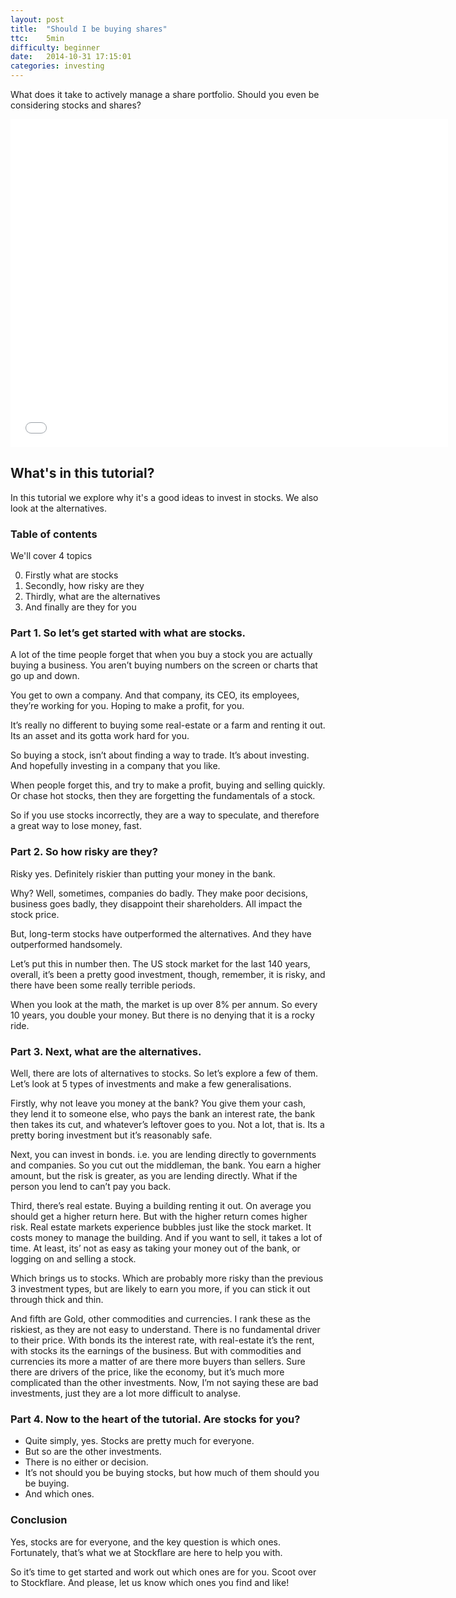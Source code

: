 ```yaml
---
layout: post
title:  "Should I be buying shares"
ttc:    5min
difficulty: beginner
date:   2014-10-31 17:15:01
categories: investing
---
```

What does it take to actively manage a share portfolio. Should you even be considering stocks and shares?

<iframe width="700" height="525" src="//www.youtube.com/embed/wptJLKwGorc" frameborder="0" allowfullscreen></iframe>

## What's in this tutorial?

In this tutorial we explore why it's a good ideas to invest in stocks. We also look at the alternatives.

### Table of contents

We'll cover 4 topics

0. Firstly what are stocks
0. Secondly, how risky are they
0. Thirdly, what are the alternatives
0. And finally are they for you

### Part 1. So let’s get started with what are stocks.

A lot of the time people forget that when you buy a stock you are actually buying a business. You aren’t buying numbers on the screen or charts that go up and down.

You get to own a company. And that company, its CEO, its employees, they’re working for you. Hoping to make a profit, for you.

It’s really no different to buying some real-estate or a farm and renting it out. Its an asset and its gotta work hard for you.

So buying a stock, isn’t about finding a way to trade. It’s about investing. And hopefully investing in a company that you like.

When people forget this, and try to make a profit, buying and selling quickly. Or chase hot stocks, then they are forgetting the fundamentals of a stock. 

So if you use stocks incorrectly, they are a way to speculate, and therefore a great way to lose money, fast.

### Part 2. So how risky are they?

Risky yes. Definitely riskier than putting your money in the bank. 

Why? Well, sometimes, companies do badly. They make poor decisions, business goes badly, they disappoint their shareholders. All impact the stock price. 

But, long-term stocks have outperformed the alternatives. And they have outperformed handsomely. 

Let’s put this in number then. The US stock market for the last 140 years, overall, it’s been a pretty good investment, though, remember, it is risky, and there have been some really terrible periods.

When you look at the math, the market is up over 8% per annum. So every 10 years, you double your money.
But there is no denying that it is a rocky ride.

### Part 3. Next, what are the alternatives.

Well, there are lots of alternatives to stocks. So let’s explore a few of them. Let’s look at 5 types of investments and make a few generalisations.

Firstly, why not leave you money at the bank? You give them your cash, they lend it to someone else, who pays the bank an interest rate, the bank then takes its cut, and whatever’s leftover goes to you. Not a lot, that is. Its a pretty boring investment but it’s reasonably safe.

Next, you can invest in bonds. i.e. you are lending directly to governments and companies. So you cut out the middleman, the bank. You earn a higher amount, but the risk is greater, as you are lending directly. What if the person you lend to can’t pay you back. 

Third, there’s real estate. Buying a building renting it out. On average you should get a higher return here. But with the higher return comes higher risk. Real estate markets experience bubbles just like the stock market. It costs money to manage the building. And if you want to sell, it takes a lot of time. At least, its’ not as easy as taking your money out of the bank, or logging on and selling a stock.

Which brings us to stocks. Which are probably more risky than the previous 3 investment types, but are likely to earn you more, if you can stick it out through thick and thin.

And fifth are Gold, other commodities and currencies. I rank these as the riskiest, as they are not easy to understand. There is no fundamental driver to their price. With bonds its the interest rate, with real-estate it’s the rent, with stocks its the earnings of the business. But with commodities and currencies its more a matter of are there more buyers than sellers. Sure there are drivers of the price, like the economy, but it’s much more complicated than the other investments. Now, I’m not saying these are bad investments, just they are a lot more difficult to analyse.

### Part 4. Now to the heart of the tutorial. Are stocks for you?

* Quite simply, yes. Stocks are pretty much for everyone.
* But so are the other investments. 
* There is no either or decision.
* It’s not should you be buying stocks, but how much of them should you be buying.
* And which ones.

### Conclusion

Yes, stocks are for everyone, and the key question is which ones. Fortunately, that’s what we at Stockflare are here to help you with.

So it’s time to get started and work out which ones are for you. Scoot over to Stockflare. And please, let us know which ones you find and like!
